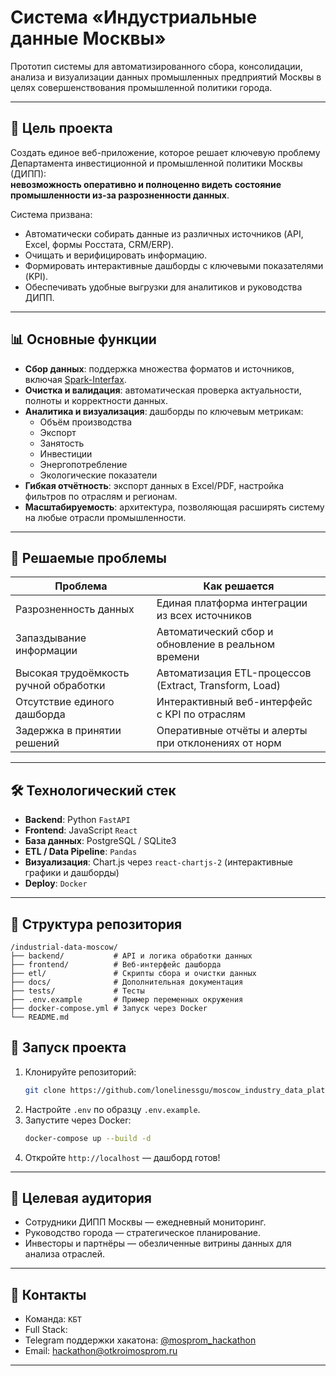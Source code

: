 # Система «Индустриальные данные Москвы»

Прототип системы для автоматизированного сбора, консолидации, анализа и визуализации данных промышленных предприятий Москвы в целях совершенствования промышленной политики города.

---

## 🎯 Цель проекта

Создать единое веб-приложение, которое решает ключевую проблему Департамента инвестиционной и промышленной политики Москвы (ДИПП):  
**невозможность оперативно и полноценно видеть состояние промышленности из-за разрозненности данных**.

Система призвана:
- Автоматически собирать данные из различных источников (API, Excel, формы Росстата, CRM/ERP).
- Очищать и верифицировать информацию.
- Формировать интерактивные дашборды с ключевыми показателями (KPI).
- Обеспечивать удобные выгрузки для аналитиков и руководства ДИПП.

---

## 📊 Основные функции

- **Сбор данных**: поддержка множества форматов и источников, включая [Spark-Interfax](https://spark-interfax.ru/).
- **Очистка и валидация**: автоматическая проверка актуальности, полноты и корректности данных.
- **Аналитика и визуализация**: дашборды по ключевым метрикам:
  - Объём производства
  - Экспорт
  - Занятость
  - Инвестиции
  - Энергопотребление
  - Экологические показатели
- **Гибкая отчётность**: экспорт данных в Excel/PDF, настройка фильтров по отраслям и регионам.
- **Масштабируемость**: архитектура, позволяющая расширять систему на любые отрасли промышленности.

---

## 🧠 Решаемые проблемы

| Проблема | Как решается |
|---------|--------------|
| Разрозненность данных | Единая платформа интеграции из всех источников |
| Запаздывание информации | Автоматический сбор и обновление в реальном времени |
| Высокая трудоёмкость ручной обработки | Автоматизация ETL-процессов (Extract, Transform, Load) |
| Отсутствие единого дашборда | Интерактивный веб-интерфейс с KPI по отраслям |
| Задержка в принятии решений | Оперативные отчёты и алерты при отклонениях от норм |

---

## 🛠️ Технологический стек

- **Backend**: Python `FastAPI`
- **Frontend**: JavaScript `React`
- **База данных**: PostgreSQL / SQLite3
- **ETL / Data Pipeline**: `Pandas`
- **Визуализация**: Chart.js через `react-chartjs-2` (интерактивные графики и дашборды)  
- **Deploy**: `Docker`

---

## 📁 Структура репозитория

```
/industrial-data-moscow/
├── backend/           # API и логика обработки данных
├── frontend/          # Веб-интерфейс дашборда
├── etl/               # Скрипты сбора и очистки данных
├── docs/              # Дополнительная документация
├── tests/             # Тесты
├── .env.example       # Пример переменных окружения
├── docker-compose.yml # Запуск через Docker
└── README.md
```

## 🚀 Запуск проекта

1. Клонируйте репозиторий:
   ```bash
   git clone https://github.com/lonelinessgu/moscow_industry_data_platform.git && cd moscow_industry_data_platform
   ```
2. Настройте `.env` по образцу `.env.example`.
3. Запустите через Docker:
   ```bash
   docker-compose up --build -d
   ```
4. Откройте `http://localhost` — дашборд готов!

---

## 👥 Целевая аудитория

- Сотрудники ДИПП Москвы — ежедневный мониторинг.
- Руководство города — стратегическое планирование.
- Инвесторы и партнёры — обезличенные витрины данных для анализа отраслей.
---

## 📝 Контакты

- Команда: `КБТ`
- Full Stack:
- Telegram поддержки хакатона: [@mosprom_hackathon](https://t.me/mosprom_hackathon)
- Email: hackathon@otkroimosprom.ru

---